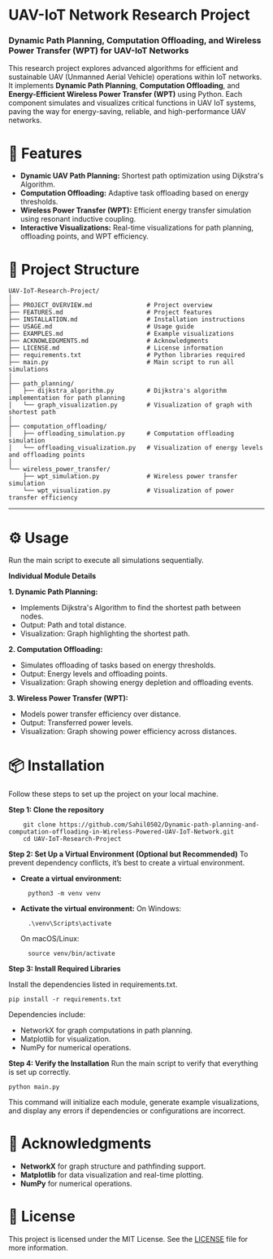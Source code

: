 # UAV-IoT Network Research Project

### Dynamic Path Planning, Computation Offloading, and Wireless Power Transfer (WPT) for UAV-IoT Networks

This research project explores advanced algorithms for efficient and sustainable UAV (Unmanned Aerial Vehicle) operations within IoT networks. It implements **Dynamic Path Planning**, **Computation Offloading**, and **Energy-Efficient Wireless Power Transfer (WPT)** using Python. Each component simulates and visualizes critical functions in UAV IoT systems, paving the way for energy-saving, reliable, and high-performance UAV networks.

# 🚀 Features

- **Dynamic UAV Path Planning:** Shortest path optimization using Dijkstra's Algorithm.
- **Computation Offloading:** Adaptive task offloading based on energy thresholds.
- **Wireless Power Transfer (WPT):** Efficient energy transfer simulation using resonant inductive coupling.
- **Interactive Visualizations:** Real-time visualizations for path planning, offloading points, and WPT efficiency.

# 📁 Project Structure

```plaintext
UAV-IoT-Research-Project/
│
├── PROJECT_OVERVIEW.md               # Project overview
├── FEATURES.md                       # Project features
├── INSTALLATION.md                   # Installation instructions
├── USAGE.md                          # Usage guide
├── EXAMPLES.md                       # Example visualizations
├── ACKNOWLEDGMENTS.md                # Acknowledgments
├── LICENSE.md                        # License information
├── requirements.txt                  # Python libraries required
├── main.py                           # Main script to run all simulations
│
├── path_planning/
│   ├── dijkstra_algorithm.py         # Dijkstra's algorithm implementation for path planning
│   └── graph_visualization.py        # Visualization of graph with shortest path
│
├── computation_offloading/
│   ├── offloading_simulation.py      # Computation offloading simulation
│   └── offloading_visualization.py   # Visualization of energy levels and offloading points
│
└── wireless_power_transfer/
    ├── wpt_simulation.py             # Wireless power transfer simulation
    └── wpt_visualization.py          # Visualization of power transfer efficiency

```
---

# ⚙️ Usage
Run the main script to execute all simulations sequentially.

**Individual Module Details**

**1. Dynamic Path Planning:**
- Implements Dijkstra's Algorithm to find the shortest path between nodes.
- Output: Path and total distance.
- Visualization: Graph highlighting the shortest path.

**2. Computation Offloading:**
- Simulates offloading of tasks based on energy thresholds.
- Output: Energy levels and offloading points.
- Visualization: Graph showing energy depletion and offloading events.

**3. Wireless Power Transfer (WPT):**
- Models power transfer efficiency over distance.
- Output: Transferred power levels.
- Visualization: Graph showing power efficiency across distances.

# 📦 Installation

Follow these steps to set up the project on your local machine.

**Step 1: Clone the repository**

        git clone https://github.com/Sahil0502/Dynamic-path-planning-and-computation-offloading-in-Wireless-Powered-UAV-IoT-Network.git
        cd UAV-IoT-Research-Project
   
**Step 2: Set Up a Virtual Environment (Optional but Recommended)**
To prevent dependency conflicts, it’s best to create a virtual environment.
- **Create a virtual environment:**
  
        python3 -m venv venv

- **Activate the virtual environment:**
  On Windows:

        .\venv\Scripts\activate

  On macOS/Linux:
  
        source venv/bin/activate

**Step 3: Install Required Libraries**

Install the dependencies listed in requirements.txt.

    pip install -r requirements.txt
    
Dependencies include:
- NetworkX for graph computations in path planning.
- Matplotlib for visualization.
- NumPy for numerical operations.

**Step 4: Verify the Installation**
Run the main script to verify that everything is set up correctly.

    python main.py
This command will initialize each module, generate example visualizations, and display any errors if dependencies or configurations are incorrect.



# 🤝 Acknowledgments

- **NetworkX** for graph structure and pathfinding support.
- **Matplotlib** for data visualization and real-time plotting.
- **NumPy** for numerical operations.

# 📜 License

This project is licensed under the MIT License. See the [LICENSE](LICENSE) file for more information.
